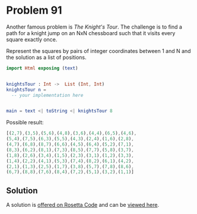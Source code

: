 # Problem 91

Another famous problem is *The Knight's Tour*. The challenge is to find a path for a knight jump on an NxN chessboard such that it visits every square exactly once.

Represent the squares by pairs of integer coordinates between 1 and N and the solution as a list of positions.

```elm
import Html exposing (text)


knightsTour : Int ->  List (Int, Int)
knightsTour n = 
  -- your implementation here


main = text <| toString <| knightsTour 8
```

Possible result:
```elm
[(2,7),(3,5),(5,6),(4,8),(3,6),(4,4),(6,5),(4,6),
(5,4),(7,5),(6,3),(5,5),(4,3),(2,4),(1,6),(2,8),
(4,7),(6,8),(8,7),(6,6),(4,5),(6,4),(5,2),(7,1),
(8,3),(6,2),(8,1),(7,3),(8,5),(7,7),(5,8),(3,7),
(1,8),(2,6),(3,4),(1,5),(2,3),(3,1),(1,2),(3,3),
(1,4),(2,2),(4,1),(5,3),(7,4),(8,2),(6,1),(4,2),
(2,1),(1,3),(2,5),(1,7),(3,8),(5,7),(7,8),(8,6),
(6,7),(8,8),(7,6),(8,4),(7,2),(5,1),(3,2),(1,1)]
```

## Solution
A solution is [offered on Rosetta Code](http://rosettacode.org/wiki/Knight%27s_tour#Elm) and can be [viewed here](http://dc25.github.io/knightsTourElm/).
